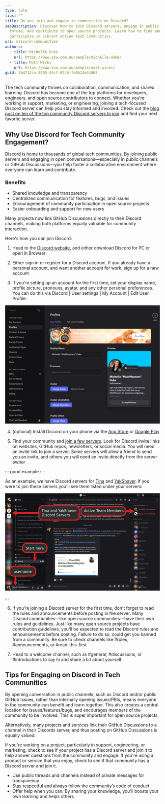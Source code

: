 ```yaml
---
type: rule
tips: ""
title: Do you join and engage in communities on Discord?
seoDescription: Discover how to join Discord servers, engage in public tech
  forums, and contribute to open source projects. Learn how to find and
  participate in vibrant online tech communities.
uri: discord-communities
authors:
  - title: Michelle Duke
    url: https://www.ssw.com.au/people/michelle-duke/
  - title: Matt Wicks
    url: https://www.ssw.com.au/people/matt-wicks/
guid: 5bd712ca-2495-44cf-87c6-fe0b33e44063
---
```

The tech community thrives on collaboration, communication, and shared learning. Discord has become one of the top platforms for developers, engineers, and open source contributors to connect. Whether you're working in support, marketing, or engineering, joining a tech-focused Discord server can help you stay informed and involved. Check out the [blog post on ten of the top community Discord servers to join](https://dev.to/mishmanners/best-community-tech-discord-servers-to-join-4gie) and find your next favorite server.

## Why Use Discord for Tech Community Engagement?

Discord is home to thousands of global tech communities. By joining public servers and engaging in open conversations—especially in public channels or GitHub Discussions—you help foster a collaborative environment where everyone can learn and contribute.

### Benefits

* Shared knowledge and transparency
* Centralized communication for features, bugs, and issues
* Encouragement of community participation in open source projects
* Easier onboarding and support for new users

Many projects now link GitHub Discussions directly to their Discord channels, making both platforms equally valuable for community interaction.

Here's how you can join Discord:

1. Head to the [Discord website](https://discord.com/), and either download Discord for PC or open in Browser

2. Either sign in or register for a Discord account. If you already have a personal account, and want another account for work, sign up for a new account

3. If you're setting up an account for the first time, set your display name, profile picture, pronouns, avatar, and any other personal preferences. You can do this via Discord | User settings | My Account | Edit User Profile:

![Figure: Profile page where you can change your user preferences](profile.png)

4. (optional) Install Discord on your phone via the [App Store](https://apps.apple.com/us/app/discord-talk-play-hang-out/id985746746) or [Google Play](https://play.google.com/store/apps/details?id=com.discord&hl=en_US)

5. Find your community and [join a few servers](https://dev.to/mishmanners/best-community-tech-discord-servers-to-join-4gie). Look for Discord invite links on websites, GitHub repos, newsletters, or social media. You will need an invite link to join a server. Some servers will allow a friend to send you an invite, and others you will need an invite directly from the server owner

::: good example :::

As an example, we have Discord servers for [Tina](https://discord.com/invite/zumN63Ybpf) and [YakShaver](https://discord.gg/Jp9dyxKFjR). If you were to join these servers you'll see them  listed under your servers:

![Figure: Discord with the Tina and YakShaver servers added](screenshot-2025-04-02-190625-2-.png)

:::

6. If you're joining a Discord server for the first time, don't forget to read the rules and announcements before posting in the server. Many Discord communities—like open source communities—have their own rules and guidelines. Just like many open source projects have contribution guidelines, you'll be expected to read the Discord rules and announcements before posting. Failure to do so, could get you banned from a community. Be sure to check channels like #rules, #announcements, or #read-this-first

7. Head to a welcome channel, such as #general, #discussions, or #introductions to say hi and share a bit about yourself

## Tips for Engaging on Discord in Tech Communities

By opening conversation in public channels, such as Discord and/or public GitHub Issues, rather than internally opening issues/PBIs, means everyone in the community can benefit and learn together. This also creates a central location for issues/features/bugs, and encourages members of the community to be involved. This is super important for open source projects.

Alternatively, many projects and services link their GitHub Discussions to a channel in their Discords server, and thus posting on GitHub Discussions is equally valued.

If you're working on a project, particularly in support, engineering, or marketing, check to see if your project has a Discord server and join it to help answer questions from the community and engage. If you're using a product or service that you enjoy, check to see if that community has a Discord server and join it.

* Use public threads and channels instead of private messages for transparency
* Stay respectful and always follow the community’s code of conduct
* Offer help when you can. By sharing your knowledge, you'll boosts your own learning and helps others
